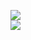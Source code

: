 [![](https://img.shields.io/badge/Made%20With-Github%20Spray-lightgrey.svg?style=for-the-badge&logo=github)](https://github.com/Annihil/github-spray#35)  
[![](https://i.imgur.com/2DrTn0Z.gif)](https://github.com/Annihil/github-spray)